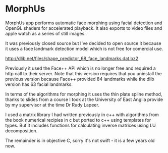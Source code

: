# MorphUs

MorphUs app performs automatic face morphing using facial detection and OpenGL shaders for accelerated playback.
It also exports to video files and apple watch as a series of still images.

It was previously closed source but I've decided to open source it because it uses a face landmark detection model
which is not free for comercial use.

http://dlib.net/files/shape_predictor_68_face_landmarks.dat.bz2

Previously it used the Face++ API which is no longer free and required a http call to their server.  Note that this
version requires that you uninstall the previous version because Face++ provided 84 landmarks while the dlib version
has 63 facial landmarks.

In terms of the algorithms for morphing it uses the thin plate spline method, thanks to slides from a course I took
at the University of East Anglia provide by my supervisor at the time Dr Rudy Lapeer.

I used a matrix library I had written previously in c++ with algorithms from the book numerical recipies in c but
ported to c++ using templates for types.  But it includes functions for calculating inverse matrices using LU decomposition.

The remainder is in objective C, sorry it's not swift - it is a few years old now.


